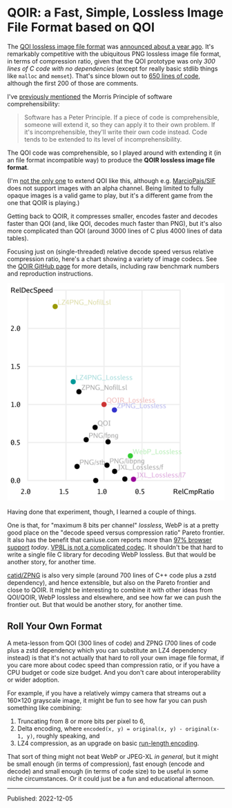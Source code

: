 # QOIR: a Fast, Simple, Lossless Image File Format based on QOI

The [QOI lossless image file format](http://qoiformat.org/) was [announced
about a year
ago](https://phoboslab.org/log/2021/11/qoi-fast-lossless-image-compression).
It's remarkably competitive with the ubiquitous PNG lossless image file format,
in terms of compression ratio, given that the QOI prototype was only *300 lines
of C code with no dependencies* (except for really basic stdlib things like
`malloc` and `memset`). That's since blown out to [650 lines of
code](https://github.com/phoboslab/qoi/blob/660839cb/qoi.h), although the first
200 of those are comments.

I've [previously mentioned](../2021/json-with-commas-comments.md) the Morris
Principle of software comprehensibility:

> Software has a Peter Principle. If a piece of code is comprehensible, someone
> will extend it, so they can apply it to their own problem. If it's
> incomprehensible, they'll write their own code instead. Code tends to be
> extended to its level of incomprehensibility.

The QOI code was comprehensible, so I played around with extending it (in an
file format incompatible way) to produce the **QOIR lossless image file
format**.

(I'm [not the only one](https://github.com/nigeltao/qoi2-bikeshed/issues) to
extend QOI like this, although e.g.
[MarcioPais/SIF](https://github.com/MarcioPais/SIF) does not support images
with an alpha channel. Being limited to fully opaque images is a valid game to
play, but it's a different game from the one that QOIR is playing.)

Getting back to QOIR, it compresses smaller, encodes faster and decodes faster
than QOI (and, like QOI, decodes much faster than PNG), but it's also more
complicated than QOI (around 3000 lines of C plus 4000 lines of data tables).

Focusing just on (single-threaded) relative decode speed versus relative
compression ratio, here's a chart showing a variety of image codecs. See the
[QOIR GitHub page](https://github.com/nigeltao/qoir) for more details,
including raw benchmark numbers and reproduction instructions.

![QOIR RelDecSpeed vs RelCmpRatio](./qoir.png)

Having done that experiment, though, I learned a couple of things.

One is that, for "maximum 8 bits per channel" *lossless*, WebP is at a pretty
good place on the "decode speed versus compression ratio" Pareto frontier. It
also has the benefit that caniuse.com reports more than [97% browser
support](https://caniuse.com/webp) *today*. [VP8L is not a complicated
codec](https://github.com/golang/image/tree/master/vp8l). It shouldn't be that
hard to write a single file C library for decoding WebP lossless. But that
would be another story, for another time.

[catid/ZPNG](https://github.com/catid/Zpng) is also very simple (around 700
lines of C++ code plus a zstd dependency), and hence extensible, but also on
the Pareto frontier and close to QOIR. It might be interesting to combine it
with other ideas from QOI/QOIR, WebP lossless and elsewhere, and see how far we
can push the frontier out. But that would be another story, for another time.


## Roll Your Own Format

A meta-lesson from QOI (300 lines of code) and ZPNG (700 lines of code plus a
zstd dependency which you can substitute an LZ4 dependency instead) is that
it's not actually that hard to roll your own image file format, if you care
more about codec speed than compression ratio, or if you have a CPU budget or
code size budget. And you don't care about interoperability or wider adoption.

For example, if you have a relatively wimpy camera that streams out a 160×120
grayscale image, it might be fun to see how far you can push something like
combining:

1. Truncating from 8 or more bits per pixel to 6,
2. Delta encoding, where `encoded(x, y) = original(x, y) - original(x-1, y)`,
   roughly speaking, and
3. LZ4 compression, as an upgrade on basic [run-length
   encoding](https://en.wikipedia.org/wiki/Run-length_encoding).

That sort of thing might not beat WebP or JPEG-XL *in general*, but it might be
small enough (in terms of compression), fast enough (encode and decode) and
small enough (in terms of code size) to be useful in some niche circumstances.
Or it could just be a fun and educational afternoon.


---

Published: 2022-12-05
